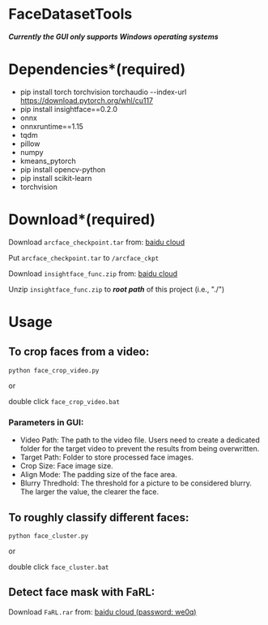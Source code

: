 # FaceDatasetTools
 
***Currently the GUI only supports Windows operating systems***

# Dependencies*(required)
- pip install torch torchvision torchaudio --index-url https://download.pytorch.org/whl/cu117
- pip install insightface==0.2.0
- onnx
- onnxruntime==1.15
- tqdm
- pillow
- numpy
- kmeans_pytorch
- pip install opencv-python
- pip install scikit-learn
- torchvision



# Download*(required)
Download ```arcface_checkpoint.tar``` from: [baidu cloud](https://pan.baidu.com/s/1ytCegRrORVoEyQyznMZREg?pwd=sjtu)

Put ```arcface_checkpoint.tar``` to ```/arcface_ckpt```

Download ```insightface_func.zip``` from:
[baidu cloud](https://pan.baidu.com/s/1hNLc5i0tnlFJC-Fbf5ox6Q?pwd=au23) 

Unzip ```insightface_func.zip``` to ***root path*** of this project (i.e., "./")

# Usage

## To crop faces from a video:
```python face_crop_video.py```

or

double click ```face_crop_video.bat```

### Parameters in GUI:
- Video Path: The path to the video file. Users need to create a dedicated folder for the target video to prevent the results from being overwritten.
- Target Path: Folder to store processed face images.
- Crop Size: Face image size.
- Align Mode: The padding size of the face area.
- Blurry Thredhold: The threshold for a picture to be considered blurry. The larger the value, the clearer the face.


## To roughly classify different faces:
```python face_cluster.py```

or

double click ```face_cluster.bat```


## Detect face mask with FaRL:

Download ```FaRL.rar``` from:
[baidu cloud (password: we0q)](https://pan.baidu.com/s/1umvmpGqe0e0tZPhc3msqwQ?pwd=we0q) 
